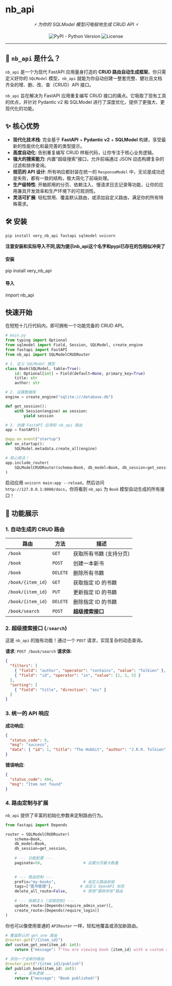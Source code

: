 # nb_api

<p align="center">
  <!-- 你可以在这里放一个酷炫的 Logo -->
  <!-- <img src="path/to/your/logo.png" height="200" /> -->
</p>
<p align="center">
  <em>⚡️ 为你的 SQLModel 模型闪电般地生成 CRUD API ⚡️</em>
</p>
<p align="center">
  <!-- 在这里可以添加一些徽章，比如 PyPI 版本、构建状态等 -->
  <img alt="PyPI - Python Version" src="https://img.shields.io/pypi/pyversions/nb_api">
  <img alt="License" src="https://img.shields.io/github/license/ydf0509/nb_api">
</p>

---

## 🚀 `nb_api` 是什么？

`nb_api` 是一个为现代 FastAPI 应用量身打造的 **CRUD 路由自动生成框架**。你只需定义好你的 `SQLModel` 模型，`nb_api` 就能为你自动创建一整套完整、健壮且文档齐全的增、删、改、查（CRUD）API 接口。

`nb_api` 旨在解决为 FastAPI 应用重复编写 CRUD 接口的痛点。它吸取了现有工具的优点，并针对 Pydantic v2 和 SQLModel 进行了深度优化，提供了更强大、更现代化的功能。

## ✨ 核心优势

- **现代化技术栈**: 完全基于 **FastAPI** + **Pydantic v2** + **SQLModel** 构建，享受最新的性能优化和最完善的类型提示。
- **高度自动化**: 告别重复编写 CRUD 样板代码，让你专注于核心业务逻辑。
- **强大的搜索能力**: 内置“超级搜索”接口，允许前端通过 JSON 动态构建复杂的过滤和排序查询。
- **规范的 API 设计**: 所有响应都封装在统一的 `ResponseModel` 中，无论是成功还是失败，都有一致的结构，极大简化了前端处理。
- **生产级特性**: 开箱即用的分页、依赖注入、慢请求日志记录等功能，让你的应用兼具开发效率和生产环境下的可观测性。
- **灵活可扩展**: 轻松禁用、覆盖默认路由，或添加自定义路由，满足你的所有特殊需求。

## 🛠️ 安装

```bash
pip install very_nb_api fastapi sqlmodel uvicorn
```

**注意安装和实际导入不同,因为提示nb_api这个名字和pypi已存在的包相似冲突了**
#### 安装
pip install very_nb_api

#### 导入
import nb_api

## 快速开始

在短短十几行代码内，即可拥有一个功能完备的 CRUD API。

```python
# main.py
from typing import Optional
from sqlmodel import Field, Session, SQLModel, create_engine
from fastapi import FastAPI
from nb_api import SQLModelCRUDRouter

# 1. 定义 SQLModel 模型
class Book(SQLModel, table=True):
    id: Optional[int] = Field(default=None, primary_key=True)
    title: str
    author: str

# 2. 设置数据库
engine = create_engine("sqlite:///database.db")

def get_session():
    with Session(engine) as session:
        yield session

# 3. 创建 FastAPI 应用和 nb_api 路由
app = FastAPI()

@app.on_event("startup")
def on_startup():
    SQLModel.metadata.create_all(engine)

# 核心用法！
app.include_router(
    SQLModelCRUDRouter(schema=Book, db_model=Book, db_session=get_session)
)
```

启动应用 `uvicorn main:app --reload`，然后访问 `http://127.0.0.1:8000/docs`，你将看到 `nb_api` 为 `Book` 模型自动生成的所有接口！

## 🌟 功能展示

### 1. 自动生成的 CRUD 路由

| 路由 | 方法 | 描述 |
|---|---|---|
| `/book` | `GET` | 获取所有书籍 (支持分页) |
| `/book` | `POST` | 创建一本新书 |
| `/book` | `DELETE` | 删除所有书籍 |
| `/book/{item_id}` | `GET` | 获取指定 ID 的书籍 |
| `/book/{item_id}` | `PUT` | 更新指定 ID 的书籍 |
| `/book/{item_id}` | `DELETE` | 删除指定 ID 的书籍 |
| `/book/search` | `POST` | **超级搜索接口** |

### 2. 超级搜索接口 (`/search`)

这是 `nb_api` 的独有功能！通过一个 `POST` 请求，实现复杂的动态查询。

**请求**: `POST /book/search`
**请求体**:
```json
{
  "filters": [
    { "field": "author", "operator": "contains", "value": "Tolkien" },
    { "field": "id", "operator": "in", "value": [1, 3, 5] }
  ],
  "sorting": [
    { "field": "title", "direction": "asc" }
  ]
}
```

### 3. 统一的 API 响应

**成功响应**:
```json
{
  "status_code": 0,
  "msg": "success",
  "data": { "id": 1, "title": "The Hobbit", "author": "J.R.R. Tolkien" }
}
```

**错误响应**:
```json
{
  "status_code": 404,
  "msg": "Item not found"
}
```

### 4. 路由定制与扩展

`nb_api` 提供了丰富的初始化参数来定制路由行为。

```python
from fastapi import Depends

router = SQLModelCRUDRouter(
    schema=Book,
    db_model=Book,
    db_session=get_session,
    
    # --- 功能配置 ---
    paginate=50,                  # 设置分页最大数量

    
    # --- 路由控制 ---
    prefix="my-books",            # 自定义路由前缀
    tags=["图书管理"],            # 自定义 OpenAPI 标签
    delete_all_route=False,       # 禁用“删除所有”路由
    
    # --- 依赖注入 (权限控制) ---
    update_route=[Depends(require_admin_user)],
    create_route=[Depends(require_login)]
)
```

你也可以像使用普通的 `APIRouter` 一样，轻松地覆盖或添加新路由。

```python
# 覆盖默认的 get_one 路由
@router.get("/{item_id}")
def custom_get_one(item_id: int):
    return {"message": f"You are viewing book {item_id} with a custom route!"}

# 添加一个全新的路由
@router.post("/{item_id}/publish")
def publish_book(item_id: int):
    # ... 发布逻辑 ...
    return {"message": "Book published!"}
```


